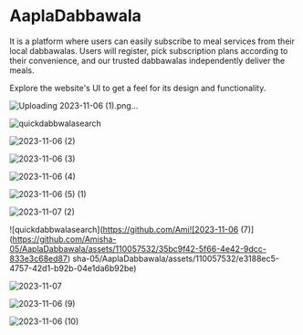 # AaplaDabbawala
It is a platform where users can easily subscribe to meal services from their local dabbawalas.
Users  will register, pick subscription plans according to their convenience, and our trusted dabbawalas independently deliver the meals.

Explore the website's UI to get a feel for its design and functionality.



![Uploading 2023-11-06 (1).png…]()



![quickdabbwalasearch](https://github.com/Amisha-05/AaplaDabbawala/assets/110057532/1d916cbc-8c87-45e3-a3cb-66819825e1bc)

![2023-11-06 (2)](https://github.com/Amisha-05/AaplaDabbawala/assets/110057532/aaa474f4-ce96-4c02-bab3-7e57e95e231f)

![2023-11-06 (3)](https://github.com/Amisha-05/AaplaDabbawala/assets/110057532/6b46df79-1d54-440b-8e8e-db9192ff259c)

![2023-11-06 (4)](https://github.com/Amisha-05/AaplaDabbawala/assets/110057532/25a1ab9c-5a5d-4d79-8468-b0eae3065137)

![2023-11-06 (5) (1)](https://github.com/Amisha-05/AaplaDabbawala/assets/110057532/2fc3a67f-30a0-403a-a9e0-8a60e4af8869)

![2023-11-07 (2)](https://github.com/Amisha-05/AaplaDabbawala/assets/110057532/785a34e1-0c7c-4479-a8c0-368764878372)

![quickdabbwalasearch](https://github.com/Ami![2023-11-06 (7)](https://github.com/Amisha-05/AaplaDabbawala/assets/110057532/35bc9f42-5f66-4e42-9dcc-833e3c68ed87)
sha-05/AaplaDabbawala/assets/110057532/e3188ec5-4757-42d1-b92b-04e1da6b92be)

![2023-11-07](https://github.com/Amisha-05/AaplaDabbawala/assets/110057532/850c9d77-b170-4720-bced-c1e898345464)

![2023-11-06 (9)](https://github.com/Amisha-05/AaplaDabbawala/assets/110057532/7910e5e3-1184-40f4-89f7-000c45daf600)

![2023-11-06 (10)](https://github.com/Amisha-05/AaplaDabbawala/assets/110057532/ef191c21-baf9-4175-a2bf-bbd37b77be76)
